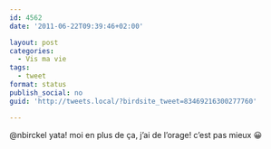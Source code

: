 ```yaml
---
id: 4562
date: '2011-06-22T09:39:46+02:00'

layout: post
categories:
  - Vis ma vie
tags:
  - tweet
format: status
publish_social: no
guid: 'http://tweets.local/?birdsite_tweet=83469216300277760'

---
```


@nbirckel yata! moi en plus de ça, j’ai de l’orage! c’est pas mieux 😀